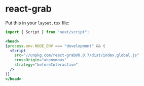 # react-grab

Put this in your `layout.tsx` file:

```jsx
import { Script } from "next/script";

<head>
{process.env.NODE_ENV === "development" && (
  <Script
    src="//unpkg.com/react-grab@0.0.7/dist/index.global.js"
    crossOrigin="anonymous"
    strategy="beforeInteractive"
  />
)}
</head>
```